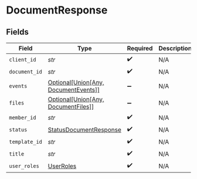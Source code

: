 # DocumentResponse


## Fields

| Field                                                                                 | Type                                                                                  | Required                                                                              | Description                                                                           |
| ------------------------------------------------------------------------------------- | ------------------------------------------------------------------------------------- | ------------------------------------------------------------------------------------- | ------------------------------------------------------------------------------------- |
| `client_id`                                                                           | *str*                                                                                 | :heavy_check_mark:                                                                    | N/A                                                                                   |
| `document_id`                                                                         | *str*                                                                                 | :heavy_check_mark:                                                                    | N/A                                                                                   |
| `events`                                                                              | [Optional[Union[Any, DocumentEvents]]](../../models/shared/documentresponseevents.md) | :heavy_minus_sign:                                                                    | N/A                                                                                   |
| `files`                                                                               | [Optional[Union[Any, DocumentFiles]]](../../models/shared/documentresponsefiles.md)   | :heavy_minus_sign:                                                                    | N/A                                                                                   |
| `member_id`                                                                           | *str*                                                                                 | :heavy_check_mark:                                                                    | N/A                                                                                   |
| `status`                                                                              | [StatusDocumentResponse](../../models/shared/statusdocumentresponse.md)               | :heavy_check_mark:                                                                    | N/A                                                                                   |
| `template_id`                                                                         | *str*                                                                                 | :heavy_check_mark:                                                                    | N/A                                                                                   |
| `title`                                                                               | *str*                                                                                 | :heavy_check_mark:                                                                    | N/A                                                                                   |
| `user_roles`                                                                          | [UserRoles](../../models/shared/userroles.md)                                         | :heavy_check_mark:                                                                    | N/A                                                                                   |